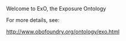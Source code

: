Welcome to ExO, the Exposure Ontology

For more details, see:

http://www.obofoundry.org/ontology/exo.html
